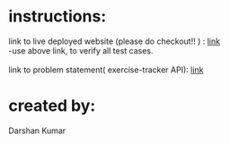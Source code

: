 # instructions:

link to live deployed website (please do checkout!! ) :
[link](https://exercise-tracker-withonline-db.herokuapp.com/)
<br>
-use above link, to verify all test cases.
<br>
<br>
link to problem statement( exercise-tracker API): 
[link](https://www.freecodecamp.org/learn/apis-and-microservices/apis-and-microservices-projects/exercise-tracker)

# created by:
Darshan Kumar<br>

